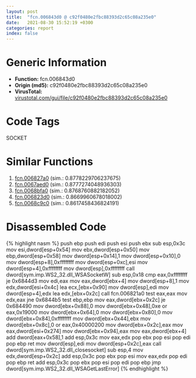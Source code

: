 ```yaml
---
layout: post
title:  "fcn.006843d0 @ c92f0480e2fbc88393d2c65c08a235e0"
date:   2021-08-30 15:52:19 +0300
categories: report
index: false
---
```


# Generic Information
- **Function:** fcn.006843d0
- **Origin (md5):** c92f0480e2fbc88393d2c65c08a235e0
- **VirusTotal:** [virustotal.com/gui/file/c92f0480e2fbc88393d2c65c08a235e0][virustotal_ref]

# Code Tags
<span class="tag" id="SOCKET">SOCKET</span>


# Similar Functions

1. [fcn.006827a0][similar_1_ref] (sim.: 0.8778229706237675)
2. [fcn.0067aed0][similar_2_ref] (sim.: 0.8777274048936303)
3. [fcn.0068bfa0][similar_3_ref] (sim.: 0.8768760882182052)
4. [fcn.006823d0][similar_4_ref] (sim.: 0.8669960678018002)
5. [fcn.0068c9c0][similar_5_ref] (sim.: 0.8617458436824191)


# Disassembled Code

{% highlight nasm %}
push ebp
push edi
push esi
push ebx
sub esp,0x3c
mov esi,dword[esp+0x54]
mov ebx,dword[esp+0x50]
mov ebp,dword[esp+0x58]
mov dword[esp+0x14],1
mov dword[esp+0x10],0
mov dword[esp+8],0xffffffff
mov dword[esp+0xc],esi
mov dword[esp+4],0xffffffff
mov dword[esp],0xffffffff
call dword[sym.imp.WS2_32.dll_WSASocketW]
sub esp,0x18
cmp eax,0xffffffff
je 0x6844d3
mov edi,eax
mov eax,dword[ebx+4]
mov dword[esp+8],1
mov edx,dword[esi+0x4c]
lea ecx,[ebx+0x90]
mov dword[esp],edi
mov dword[esp+4],edx
lea edx,[ebx+0x2c]
call fcn.006821a0
test eax,eax
mov edx,eax
jne 0x6844b5
test ebp,ebp
mov eax,dword[ebx+0x2c]
je 0x684490
mov dword[ebx+0x88],0
mov dword[ebx+0x48],0xe
or eax,0x19000
mov dword[ebx+0x64],0
mov dword[ebx+0x80],0
mov dword[ebx+0x84],0xffffffff
mov dword[ebx+0x44],ebx
mov dword[ebx+0x8c],0
or eax,0x40000200
mov dword[ebx+0x2c],eax
mov eax,dword[esi+0x274]
mov dword[ebx+0x94],eax
mov eax,dword[ebx+4]
add dword[eax+0x58],1
add esp,0x3c
mov eax,edx
pop ebx
pop esi
pop edi
pop ebp
ret 
mov dword[esp],edi
mov dword[esp+0x2c],eax
call dword[sym.imp.WS2_32.dll_closesocket]
sub esp,4
mov edx,dword[esp+0x2c]
add esp,0x3c
pop ebx
pop esi
mov eax,edx
pop edi
pop ebp
ret 
add esp,0x3c
pop ebx
pop esi
pop edi
pop ebp
jmp dword[sym.imp.WS2_32.dll_WSAGetLastError]
{% endhighlight %}


[similar_1_ref]: /report/fcn.006827a0@c92f0480e2fbc88393d2c65c08a235e0
[similar_2_ref]: /report/fcn.0067aed0@c92f0480e2fbc88393d2c65c08a235e0
[similar_3_ref]: /report/fcn.0068bfa0@c92f0480e2fbc88393d2c65c08a235e0
[similar_4_ref]: /report/fcn.006823d0@c92f0480e2fbc88393d2c65c08a235e0
[similar_5_ref]: /report/fcn.0068c9c0@c92f0480e2fbc88393d2c65c08a235e0
[virustotal_ref]: https://www.virustotal.com/gui/file/c92f0480e2fbc88393d2c65c08a235e0